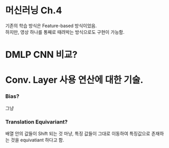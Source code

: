 
# 머신러닝 Ch.4
기존의 학습 방식은 Feature-based 방식이었음.    
하지만, 영상 하나를 통째로 때려박는 방식으로도 구현이 가능함.    

# DMLP CNN 비교?


# Conv. Layer 사용 연산에 대한 기술.

### Bias?
그냥 	

### Translation Equivariant?
배열 안의 값들이 Shift 되는 것 마냥, 특징 값들이 그대로 이동하여 특징값으로 존재하는 것을 equivatiant 하다고 함.

### 